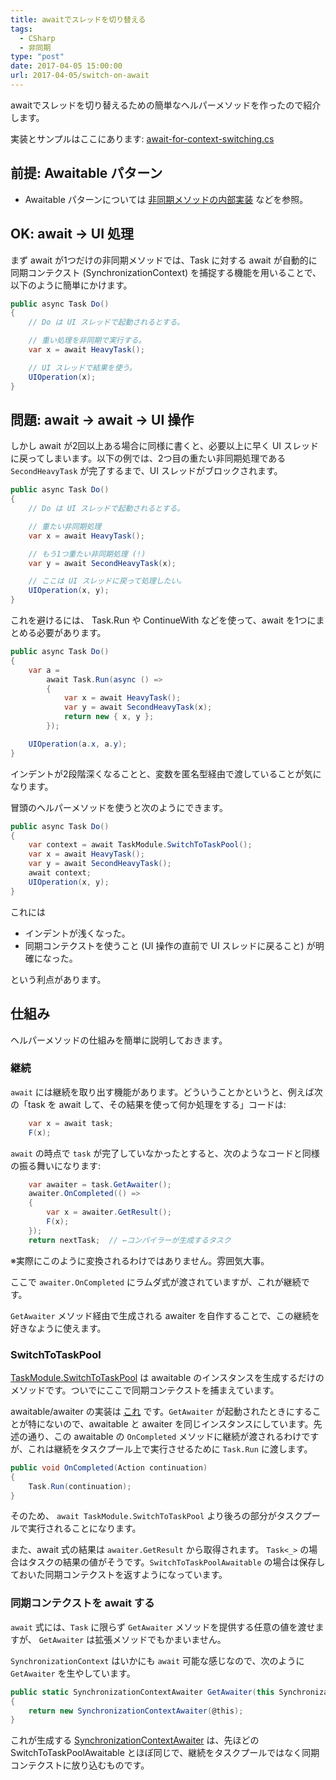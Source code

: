 ```yaml
---
title: awaitでスレッドを切り替える
tags:
  - CSharp
  - 非同期
type: "post"
date: 2017-04-05 15:00:00
url: 2017-04-05/switch-on-await
---
```


awaitでスレッドを切り替えるための簡単なヘルパーメソッドを作ったので紹介します。

<!--more-->

実装とサンプルはここにあります: [await-for-context-switching.cs](https://gist.github.com/vain0x/fd5880b77d019cdb91d4a58dd52813a2)

## 前提: Awaitable パターン
- Awaitable パターンについては [非同期メソッドの内部実装](http://ufcpp.net/study/csharp/sp5_awaitable.html#awaiter) などを参照。

## OK: await → UI 処理
まず await が1つだけの非同期メソッドでは、Task に対する await が自動的に同期コンテクスト (SynchronizationContext) を捕捉する機能を用いることで、以下のように簡単にかけます。

```csharp
public async Task Do()
{
    // Do は UI スレッドで起動されるとする。

    // 重い処理を非同期で実行する。
    var x = await HeavyTask();

    // UI スレッドで結果を使う。
    UIOperation(x);
}
```

## 問題: await → await → UI 操作
しかし await が2回以上ある場合に同様に書くと、必要以上に早く UI スレッドに戻ってしまいます。以下の例では、2つ目の重たい非同期処理である `SecondHeavyTask` が完了するまで、UI スレッドがブロックされます。

```csharp
public async Task Do()
{
    // Do は UI スレッドで起動されるとする。

    // 重たい非同期処理
    var x = await HeavyTask();

    // もう1つ重たい非同期処理 (!)
    var y = await SecondHeavyTask(x);

    // ここは UI スレッドに戻って処理したい。
    UIOperation(x, y);
}
```

これを避けるには、 Task.Run や ContinueWith などを使って、await を1つにまとめる必要があります。

```csharp
public async Task Do()
{
    var a =
        await Task.Run(async () =>
        {
            var x = await HeavyTask();
            var y = await SecondHeavyTask(x);
            return new { x, y };
        });

    UIOperation(a.x, a.y);
}
```

インデントが2段階深くなることと、変数を匿名型経由で渡していることが気になります。

冒頭のヘルパーメソッドを使うと次のようにできます。

```csharp
public async Task Do()
{
    var context = await TaskModule.SwitchToTaskPool();
    var x = await HeavyTask();
    var y = await SecondHeavyTask();
    await context;
    UIOperation(x, y);
}
```

これには

- インデントが浅くなった。
- 同期コンテクストを使うこと (UI 操作の直前で UI スレッドに戻ること) が明確になった。

という利点があります。

## 仕組み
ヘルパーメソッドの仕組みを簡単に説明しておきます。

### 継続
`await` には継続を取り出す機能があります。どういうことかというと、例えば次の「task を await して、その結果を使って何か処理をする」コードは:

```csharp
    var x = await task;
    F(x);
```

`await` の時点で `task` が完了していなかったとすると、次のようなコードと同様の振る舞いになります:

```csharp
    var awaiter = task.GetAwaiter();
    awaiter.OnCompleted(() =>
    {
        var x = awaiter.GetResult();
        F(x);
    });
    return nextTask;  // ←コンパイラーが生成するタスク
```

※実際にこのように変換されるわけではありません。雰囲気大事。

ここで ``awaiter.OnCompleted`` にラムダ式が渡されていますが、これが継続です。

`GetAwaiter` メソッド経由で生成される awaiter を自作することで、この継続を好きなように使えます。

### SwitchToTaskPool
[TaskModule.SwitchToTaskPool](https://gist.github.com/vain0x/fd5880b77d019cdb91d4a58dd52813a2#file-await-for-context-switching-cs-L186) は awaitable のインスタンスを生成するだけのメソッドです。ついでにここで同期コンテクストを捕まえています。

awaitable/awaiter の実装は [これ](https://gist.github.com/vain0x/fd5880b77d019cdb91d4a58dd52813a2#file-await-for-context-switching-cs-L94) です。`GetAwaiter` が起動されたときにすることが特にないので、awaitable と awaiter を同じインスタンスにしています。先述の通り、この awaitable の `OnCompleted` メソッドに継続が渡されるわけですが、これは継続をタスクプール上で実行させるために `Task.Run` に渡します。

```csharp
public void OnCompleted(Action continuation)
{
    Task.Run(continuation);
}
```

そのため、 ``await TaskModule.SwitchToTaskPool`` より後ろの部分がタスクプールで実行されることになります。

また、await 式の結果は ``awaiter.GetResult`` から取得されます。 ``Task<_>`` の場合はタスクの結果の値がそうです。`SwitchToTaskPoolAwaitable` の場合は保存しておいた同期コンテクストを返すようになっています。

### 同期コンテクストを await する
`await` 式には、`Task` に限らず `GetAwaiter` メソッドを提供する任意の値を渡せますが、 `GetAwaiter` は拡張メソッドでもかまいません。

`SynchronizationContext` はいかにも `await` 可能な感じなので、次のように `GetAwaiter` を生やしています。

```csharp
public static SynchronizationContextAwaiter GetAwaiter(this SynchronizationContext @this)
{
    return new SynchronizationContextAwaiter(@this);
}
```

これが生成する [SynchronizationContextAwaiter](https://gist.github.com/vain0x/fd5880b77d019cdb91d4a58dd52813a2#file-await-for-context-switching-cs-L138) は、先ほどの SwitchToTaskPoolAwaitable とほぼ同じで、継続をタスクプールではなく同期コンテクストに放り込むものです。
